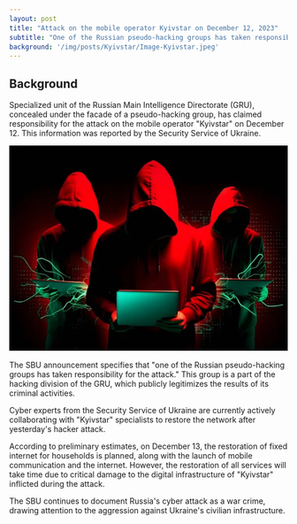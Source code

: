 ```yaml
---
layout: post
title: "Attack on the mobile operator Kyivstar on December 12, 2023"
subtitle: "One of the Russian pseudo-hacking groups has taken responsibility for the attack"
background: '/img/posts/Kyivstar/Image-Kyivstar.jpeg'
---
```


## Background
Specialized unit of the Russian Main Intelligence Directorate (GRU), concealed under the facade of a pseudo-hacking group, has claimed responsibility for the attack on the mobile operator "Kyivstar" on December 12. This information was reported by the Security Service of Ukraine.


![IMDb page](/img/posts/Kyivstar/Hackers-red.jpeg)

The SBU announcement specifies that "one of the Russian pseudo-hacking groups has taken responsibility for the attack." This group is a part of the hacking division of the GRU, which publicly legitimizes the results of its criminal activities.

Cyber experts from the Security Service of Ukraine are currently actively collaborating with "Kyivstar" specialists to restore the network after yesterday's hacker attack.

According to preliminary estimates, on December 13, the restoration of fixed internet for households is planned, along with the launch of mobile communication and the internet. However, the restoration of all services will take time due to critical damage to the digital infrastructure of "Kyivstar" inflicted during the attack.

The SBU continues to document Russia's cyber attack as a war crime, drawing attention to the aggression against Ukraine's civilian infrastructure.